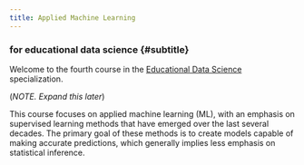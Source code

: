 ```yaml
---
title: Applied Machine Learning
---
```


### for educational data science {#subtitle}

Welcome to the fourth course in the [Educational Data Science](https://education.uoregon.edu/data-science-specialization-educational-leadership) specialization. 


(*NOTE. Expand this later*)

This course focuses on applied machine learning (ML), with an emphasis on supervised learning methods that have emerged over the last several decades. The primary goal of these methods is to create models capable of making accurate predictions, which generally implies less emphasis on statistical inference.

